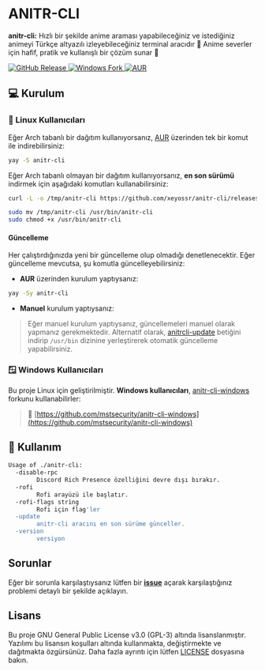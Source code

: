<div>
 
 # ANITR-CLI
  **anitr-cli:** Hızlı bir şekilde anime araması yapabileceğiniz ve istediğiniz animeyi Türkçe altyazılı izleyebileceğiniz terminal aracıdır 💫 Anime severler için hafif, pratik ve kullanışlı bir çözüm sunar 🚀

  <p>
    <a href="https://github.com/xeyossr/anitr-cli/releases">
      <img src="https://img.shields.io/github/v/release/xeyossr/anitr-cli?style=for-the-badge&include_prereleases&label=GitHub%20Release" alt="GitHub Release">
    </a>
    <a href="https://github.com/mstsecurity/anitr-cli-windows">
      <img src="https://img.shields.io/github/v/release/mstsecurity/anitr-cli-windows?include_prereleases&display_name=release&label=Windows%20Fork&style=for-the-badge" alt="Windows Fork">
    </a>
    <a href="https://aur.archlinux.org/packages/anitr-cli">
      <img src="https://img.shields.io/aur/version/anitr-cli?style=for-the-badge" alt="AUR">
    </a>
  </p>
</div>

## 💻 Kurulum

### 🐧 Linux Kullanıcıları

Eğer Arch tabanlı bir dağıtım kullanıyorsanız, [AUR](https://aur.archlinux.org/packages/anitr-cli) üzerinden tek bir komut ile indirebilirsiniz:

```bash
yay -S anitr-cli
```

Eğer Arch tabanlı olmayan bir dağıtım kullanıyorsanız, **en son sürümü** indirmek için aşağıdaki komutları kullanabilirsiniz:
```bash
curl -L -o /tmp/anitr-cli https://github.com/xeyossr/anitr-cli/releases/latest/download/anitr-cli

sudo mv /tmp/anitr-cli /usr/bin/anitr-cli
sudo chmod +x /usr/bin/anitr-cli
```

#### Güncelleme

Her çalıştırdığınızda yeni bir güncelleme olup olmadığı denetlenecektir. Eğer güncelleme mevcutsa, şu komutla güncelleyebilirsiniz:

- **AUR** üzerinden kurulum yaptıysanız:
```bash
yay -Sy anitr-cli
```

- **Manuel** kurulum yaptıysanız:
> Eğer manuel kurulum yaptıysanız, güncellemeleri manuel olarak yapmanız gerekmektedir. Alternatif olarak, [anitrcli-update](anitrcli-update) betiğini indirip `/usr/bin` dizinine yerleştirerek otomatik güncelleme yapabilirsiniz.


### 🪟 Windows Kullanıcıları

Bu proje Linux için geliştirilmiştir. **Windows kullanıcıları**, [anitr-cli-windows](https://github.com/mstsecurity/anitr-cli-windows) forkunu kullanabilirler:

> 🔗 [https://github.com/mstsecurity/anitr-cli-windows](https://github.com/mstsecurity/anitr-cli-windows)

## 👾 Kullanım

```bash
Usage of ./anitr-cli:
  -disable-rpc
    	Discord Rich Presence özelliğini devre dışı bırakır.
  -rofi
    	Rofi arayüzü ile başlatır.
  -rofi-flags string
    	Rofi için flag'ler
  -update
    	anitr-cli aracını en son sürüme günceller.
  -version
    	versiyon
```

## Sorunlar

Eğer bir sorunla karşılaştıysanız lütfen bir [**issue**](https://github.com/xeyossr/anitr-cli/issue) açarak karşılaştığınız problemi detaylı bir şekilde açıklayın.

## Lisans

Bu proje GNU General Public License v3.0 (GPL-3) altında lisanslanmıştır. Yazılımı bu lisansın koşulları altında kullanmakta, değiştirmekte ve dağıtmakta özgürsünüz. Daha fazla ayrıntı için lütfen [LICENSE](LICENSE) dosyasına bakın.
